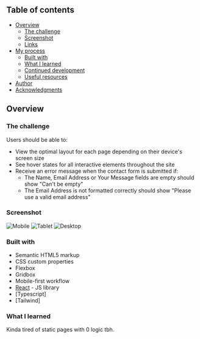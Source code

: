 ## Table of contents

- [Overview](#overview)
  - [The challenge](#the-challenge)
  - [Screenshot](#screenshot)
  - [Links](#links)
- [My process](#my-process)
  - [Built with](#built-with)
  - [What I learned](#what-i-learned)
  - [Continued development](#continued-development)
  - [Useful resources](#useful-resources)
- [Author](#author)
- [Acknowledgments](#acknowledgments)

## Overview

### The challenge

Users should be able to:

- View the optimal layout for each page depending on their device's screen size
- See hover states for all interactive elements throughout the site
- Receive an error message when the contact form is submitted if:
    - The Name, Email Address or Your Message fields are empty should show "Can't be empty"
    - The Email Address is not formatted correctly should show "Please use a valid email address"

### Screenshot

![Mobile](./src/assets/screens/mobile.png)
![Tablet](./src/assets/screens/tablet.png)
![Desktop](./src/assets/screens/desktop.png)



### Built with

- Semantic HTML5 markup
- CSS custom properties
- Flexbox
- Gridbox
- Mobile-first workflow
- [React](https://reactjs.org/) - JS library
- [Typescript] 
- [Tailwind]

### What I learned

Kinda tired of static pages with 0 logic tbh.




